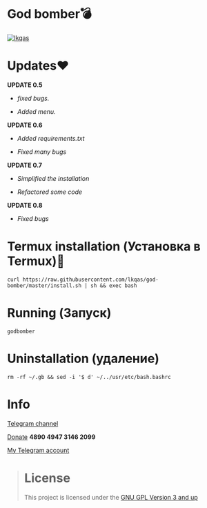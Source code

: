 # God bomber💣
[![lkqas](https://img.icons8.com/emoji/452/bomb-emoji.png)](https://github.com/lkqas/god-bomber)

# Updates❤
**UPDATE 0.5**

+ _fixed bugs._

+ _Added menu._

**UPDATE 0.6**

+ _Added requirements.txt_

+ _Fixed many bugs_

**UPDATE 0.7**

+ _Simplified the installation_

+ _Refactored some code_

**UPDATE 0.8**

+ _Fixed bugs_

# Termux installation (Установка в Termux)🔫
```
curl https://raw.githubusercontent.com/lkqas/god-bomber/master/install.sh | sh && exec bash
```
# Running (Запуск)
```
godbomber
```
# Uninstallation (удаление)
```
rm -rf ~/.gb && sed -i '$ d' ~/../usr/etc/bash.bashrc
```

# Info
[Telegram channel](https://t.me/Ravvs_Archive)

[Donate](https://qiwi.com/payment/form/31873) **4890 4947 3146 2099**

[My Telegram account](https://t.me/lkqas)

># License
>This project is licensed under the [GNU GPL Version 3 and up](https://github.com/lkqas/god-bomber/blob/master/LICENSE)
